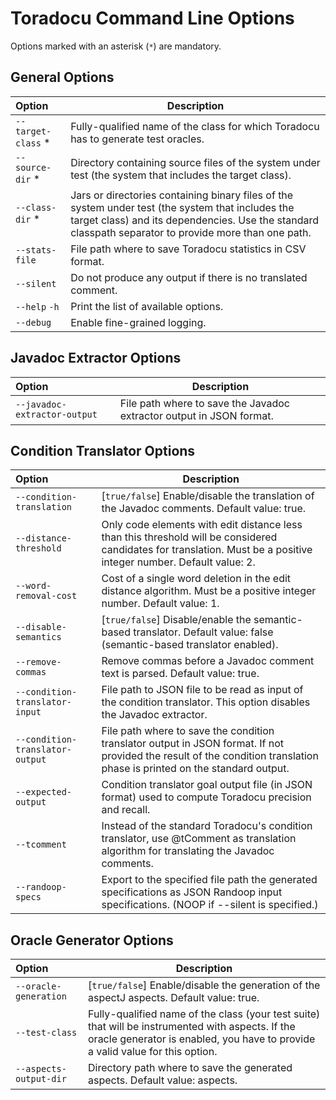 # Toradocu Command Line Options
Options marked with an asterisk (`*`) are mandatory.

## General Options
| Option | Description |
| :--- | --- |
| `--target-class` * | Fully-qualified name of the class for which Toradocu has to generate test oracles. |
| `--source-dir` * | Directory containing source files of the system under test (the system that includes the target class). |
| `--class-dir` * | Jars or directories containing binary files of the system under test (the system that includes the target class) and its dependencies. Use the standard classpath separator to provide more than one path. |
| `--stats-file` | File path where to save Toradocu statistics in CSV format. |
| `--silent` | Do not produce any output if there is no translated comment. |
| `--help` `-h` | Print the list of available options. |
| `--debug` | Enable fine-grained logging. |

## Javadoc Extractor Options
| Option | Description |
| :--- | --- |
| `--javadoc-extractor-output` | File path where to save the Javadoc extractor output in JSON format. |

## Condition Translator Options
| Option | Description |
| :--- | --- |
| `--condition-translation` | [`true/false`] Enable/disable the translation of the Javadoc comments. Default value: true. |
| `--distance-threshold` | Only code elements with edit distance less than this threshold will be considered candidates for translation. Must be a positive integer number. Default value: 2. |
| `--word-removal-cost` | Cost of a single word deletion in the edit distance algorithm. Must be a positive integer number. Default value: 1. |
| `--disable-semantics` | [`true/false`] Disable/enable the semantic-based translator. Default value: false (semantic-based translator enabled). |
| `--remove-commas` | Remove commas before a Javadoc comment text is parsed. Default value: true. |
| `--condition-translator-input` | File path to JSON file to be read as input of the condition translator. This option disables the Javadoc extractor. |
| `--condition-translator-output` | File path where to save the condition translator output in JSON format. If not provided the result of the condition translation phase is printed on the standard output. |
| `--expected-output` | Condition translator goal output file (in JSON format) used to compute Toradocu precision and recall. |
| `--tcomment` | Instead of the standard Toradocu's condition translator, use @tComment as translation algorithm for translating the Javadoc comments. |
| `--randoop-specs` | Export to the specified file path the generated specifications as JSON Randoop input specifications. (NOOP if --silent is specified.) |

## Oracle Generator Options
| Option | Description |
| :--- | --- |
| `--oracle-generation` | [`true/false`] Enable/disable the generation of the aspectJ aspects. Default value: true. |
| `--test-class` | Fully-qualified name of the class (your test suite) that will be instrumented with aspects. If the oracle generator is enabled, you have to provide a valid value for this option. |
| `--aspects-output-dir` | Directory path where to save the generated aspects. Default value: aspects. |
